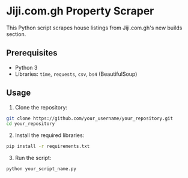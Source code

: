 
# Jiji.com.gh Property Scraper

This Python script scrapes house listings from Jiji.com.gh's new builds section.

## Prerequisites

- Python 3
- Libraries: `time`, `requests`, `csv`, `bs4` (BeautifulSoup)

## Usage

1. Clone the repository:

```bash
git clone https://github.com/your_username/your_repository.git
cd your_repository
```

2. Install the required libraries:

```bash
pip install -r requirements.txt
```

3. Run the script:

```bash
python your_script_name.py
```

